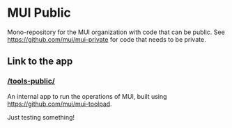 # MUI Public

Mono-repository for the MUI organization with code that can be public.
See https://github.com/mui/mui-private for code that needs to be private.

## Link to the app
### [/tools-public/](https://tools-public.onrender.com/)

An internal app to run the operations of MUI, built using https://github.com/mui/mui-toolpad.


Just testing something!